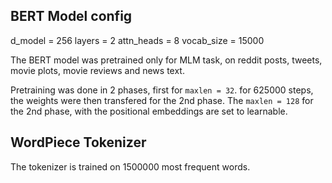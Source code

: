 ## BERT Model config

d_model = 256
layers = 2
attn_heads = 8
vocab_size = 15000

The BERT model was pretrained only for MLM task, on reddit posts, tweets, movie plots, movie reviews and news text. 

Pretraining was done in 2 phases, first for `maxlen = 32`. for 625000 steps, the weights were then transfered for the 2nd phase. The `maxlen = 128` for the 2nd phase, with the positional embeddings are set to learnable.

## WordPiece Tokenizer 

The tokenizer is trained on 1500000 most frequent words. 





